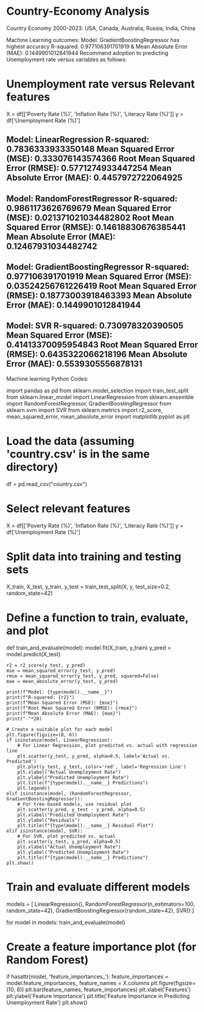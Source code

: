 # Country-Economy Analysis
Country Economy 2000-2023:  USA, Canada, Australia, Russia, India, China



Machine Learning outcomes: Model: GradientBoostingRegressor has highest accuracy R-squared: 0.977106391701919 & Mean Absolute Error (MAE): 0.1449901012841944
Recommend adoption to predicting Unemployment rate versus variables as follows:

# Unemployment rate versus Relevant features
X = df[['Poverty Rate (%)', 'Inflation Rate (%)', 'Literacy Rate (%)']]
y = df['Unemployment Rate (%)']


Model: LinearRegression
R-squared: 0.7836333933350148
Mean Squared Error (MSE): 0.333076143574366
Root Mean Squared Error (RMSE): 0.5771274933447254
Mean Absolute Error (MAE): 0.4457972722064925
--------------------


Model: RandomForestRegressor
R-squared: 0.9861173626769679
Mean Squared Error (MSE): 0.021371021034482802
Root Mean Squared Error (RMSE): 0.14618830676385441
Mean Absolute Error (MAE): 0.12467931034482742
--------------------


Model: GradientBoostingRegressor
R-squared: 0.977106391701919
Mean Squared Error (MSE): 0.03524256761226419
Root Mean Squared Error (RMSE): 0.18773003918463393
Mean Absolute Error (MAE): 0.1449901012841944
--------------------


Model: SVR
R-squared: 0.730978320390505
Mean Squared Error (MSE): 0.41413370095954843
Root Mean Squared Error (RMSE): 0.6435322066218196
Mean Absolute Error (MAE): 0.5539305556878131
--------------------


Machine learning Python Codes:


import pandas as pd
from sklearn.model_selection import train_test_split
from sklearn.linear_model import LinearRegression
from sklearn.ensemble import RandomForestRegressor, GradientBoostingRegressor
from sklearn.svm import SVR
from sklearn.metrics import r2_score, mean_squared_error, mean_absolute_error
import matplotlib.pyplot as plt

# Load the data (assuming 'country.csv' is in the same directory)
df = pd.read_csv("country.csv") 

# Select relevant features
X = df[['Poverty Rate (%)', 'Inflation Rate (%)', 'Literacy Rate (%)']]
y = df['Unemployment Rate (%)']

# Split data into training and testing sets
X_train, X_test, y_train, y_test = train_test_split(X, y, test_size=0.2, random_state=42)

# Define a function to train, evaluate, and plot 
def train_and_evaluate(model):
    model.fit(X_train, y_train)
    y_pred = model.predict(X_test)
    
    r2 = r2_score(y_test, y_pred)
    mse = mean_squared_error(y_test, y_pred)
    rmse = mean_squared_error(y_test, y_pred, squared=False)
    mae = mean_absolute_error(y_test, y_pred)

    print(f"Model: {type(model).__name__}")
    print(f"R-squared: {r2}")
    print(f"Mean Squared Error (MSE): {mse}")
    print(f"Root Mean Squared Error (RMSE): {rmse}")
    print(f"Mean Absolute Error (MAE): {mae}")
    print("-"*20)

    # Create a suitable plot for each model
    plt.figure(figsize=(8, 6))
    if isinstance(model, LinearRegression): 
        # For Linear Regression, plot predicted vs. actual with regression line
        plt.scatter(y_test, y_pred, alpha=0.5, label='Actual vs. Predicted')
        plt.plot(y_test, y_test, color='red', label='Regression Line') 
        plt.xlabel("Actual Unemployment Rate")
        plt.ylabel("Predicted Unemployment Rate")
        plt.title(f"{type(model).__name__} Predictions")
        plt.legend()
    elif isinstance(model, (RandomForestRegressor, GradientBoostingRegressor)):
        # For tree-based models, use residual plot
        plt.scatter(y_pred, y_test - y_pred, alpha=0.5)
        plt.xlabel("Predicted Unemployment Rate")
        plt.ylabel("Residuals")
        plt.title(f"{type(model).__name__} Residual Plot")
    elif isinstance(model, SVR):
        # For SVR, plot predicted vs. actual
        plt.scatter(y_test, y_pred, alpha=0.5)
        plt.xlabel("Actual Unemployment Rate")
        plt.ylabel("Predicted Unemployment Rate")
        plt.title(f"{type(model).__name__} Predictions") 
    plt.show()

# Train and evaluate different models
models = [
    LinearRegression(),
    RandomForestRegressor(n_estimators=100, random_state=42),
    GradientBoostingRegressor(random_state=42),
    SVR()
]

for model in models:
    train_and_evaluate(model)

# Create a feature importance plot (for Random Forest)
if hasattr(model, 'feature_importances_'):
    feature_importances = model.feature_importances_
    feature_names = X.columns
    plt.figure(figsize=(10, 6))
    plt.bar(feature_names, feature_importances)
    plt.xlabel('Features')
    plt.ylabel('Feature Importance')
    plt.title('Feature Importance in Predicting Unemployment Rate')
    plt.show()
